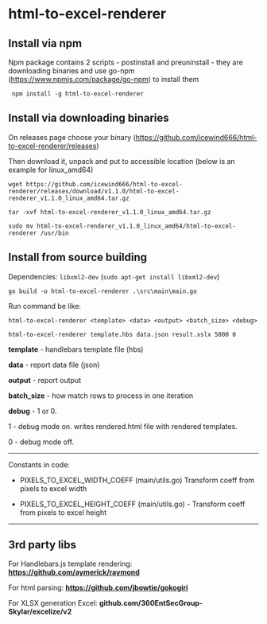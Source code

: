  # html-to-excel-renderer

 ## Install via npm

Npm package contains 2 scripts - postinstall and preuninstall - they are downloading binaries and use go-npm 
(https://www.npmjs.com/package/go-npm) to install them

` npm install -g html-to-excel-renderer`
 
 

 ## Install via downloading binaries
 On releases page choose your binary (https://github.com/icewind666/html-to-excel-renderer/releases)
 
 Then download it, unpack and put to accessible location
 (below is an example for linux_amd64)
 
 `wget https://github.com/icewind666/html-to-excel-renderer/releases/download/v1.1.0/html-to-excel-renderer_v1.1.0_linux_amd64.tar.gz`

 `tar -xvf html-to-excel-renderer_v1.1.0_linux_amd64.tar.gz`

 `sudo mv html-to-excel-renderer_v1.1.0_linux_amd64/html-to-excel-renderer /usr/bin`


## Install from source building

 Dependencies: 
 `libxml2-dev`
(`sudo apt-get install libxml2-dev`)
 

`go build -o html-to-excel-renderer .\src\main\main.go`

Run command be like:

`html-to-excel-renderer <template> <data> <output> <batch_size> <debug>`

`html-to-excel-renderer template.hbs data.json result.xslx 5000 0`


**template** - handlebars template file (hbs)

**data** - report data file (json)

**output** - report output

**batch_size** - how match rows to process in one iteration

**debug** - 1 or 0. 

1 - debug mode on. writes rendered.html file with rendered templates.

0 - debug mode off.


 ---
 Constants in code:
  - PIXELS_TO_EXCEL_WIDTH_COEFF (main/utils.go) Transform coeff from pixels to excel width
 
  - PIXELS_TO_EXCEL_HEIGHT_COEFF (main/utils.go) - Transform coeff from pixels to excel height


----
## 3rd party libs

For Handlebars.js template rendering:
**https://github.com/aymerick/raymond**

 For html parsing:
 **https://github.com/jbowtie/gokogiri**
 
 For XLSX generation Excel:
 **github.com/360EntSecGroup-Skylar/excelize/v2**
 
 
 
 
